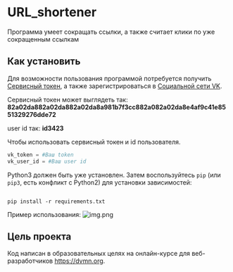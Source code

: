 # URL_shortener

Программа умеет сокращать ссылки, а также считает клики по уже сокращенным ссылкам

## Как установить

Для возможности пользования программой потребуется получить [Сервисный токен](https://id.vk.com/about/business/go/docs/ru/vkid/latest/vk-id/tokens/service-token), а также зарегистрироваться в [Социальной сети VK](https://vk.com/).

Сервисный токен может выглядеть так: **82a02da882a02da882a02da8a981b7f3cc882a082a02da8e4af9c41e8551329276dde72**

user id так: **id3423**

Чтобы использовать сервисный токен и id пользователя.
```python
vk_token = #Ваш token
vk_user_id = #Ваш user id
```

Python3 должен быть уже установлен.
Затем воспользуйтесь `pip` (или `pip3`, есть конфликт с Python2) для 
установки зависимостей:
```

pip install -r requirements.txt
```

Пример использования:
![img.png](img.png)
## Цель проекта

Код написан в образовательных целях на онлайн-курсе для веб-разработчиков <https://dvmn.org>.
